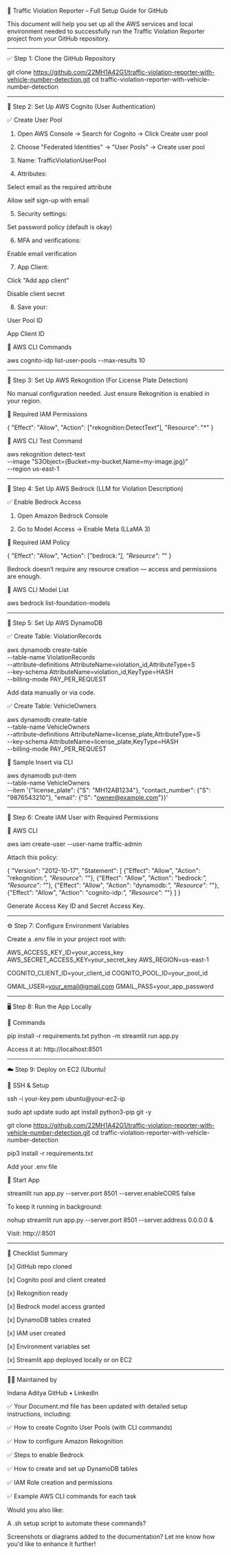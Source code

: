 📄 Traffic Violation Reporter – Full Setup Guide for GitHub

This document will help you set up all the AWS services and local environment needed to successfully run the Traffic Violation Reporter project from your GitHub repository.


---

✅ Step 1: Clone the GitHub Repository

git clone https://github.com/22MH1A42G1/traffic-violation-reporter-with-vehicle-number-detection.git
cd traffic-violation-reporter-with-vehicle-number-detection


---

🔐 Step 2: Set Up AWS Cognito (User Authentication)

✅ Create User Pool

1. Open AWS Console → Search for Cognito → Click Create user pool


2. Choose "Federated Identities" → "User Pools" → Create user pool


3. Name: TrafficViolationUserPool


4. Attributes:

Select email as the required attribute

Allow self sign-up with email



5. Security settings:

Set password policy (default is okay)



6. MFA and verifications:

Enable email verification



7. App Client:

Click "Add app client"

Disable client secret



8. Save your:

User Pool ID

App Client ID




🧠 AWS CLI Commands

aws cognito-idp list-user-pools --max-results 10


---

📸 Step 3: Set Up AWS Rekognition (For License Plate Detection)

No manual configuration needed. Just ensure Rekognition is enabled in your region.

🧠 Required IAM Permissions

{
  "Effect": "Allow",
  "Action": ["rekognition:DetectText"],
  "Resource": "*"
}

🧠 AWS CLI Test Command

aws rekognition detect-text \
--image "S3Object={Bucket=my-bucket,Name=my-image.jpg}" \
--region us-east-1


---

🤖 Step 4: Set Up AWS Bedrock (LLM for Violation Description)

✅ Enable Bedrock Access

1. Open Amazon Bedrock Console


2. Go to Model Access → Enable Meta (LLaMA 3)



🧠 Required IAM Policy

{
  "Effect": "Allow",
  "Action": ["bedrock:*"],
  "Resource": "*"
}

Bedrock doesn’t require any resource creation — access and permissions are enough.

🧠 AWS CLI Model List

aws bedrock list-foundation-models


---

💾 Step 5: Set Up AWS DynamoDB

✅ Create Table: ViolationRecords

aws dynamodb create-table \
--table-name ViolationRecords \
--attribute-definitions AttributeName=violation_id,AttributeType=S \
--key-schema AttributeName=violation_id,KeyType=HASH \
--billing-mode PAY_PER_REQUEST

Add data manually or via code.

✅ Create Table: VehicleOwners

aws dynamodb create-table \
--table-name VehicleOwners \
--attribute-definitions AttributeName=license_plate,AttributeType=S \
--key-schema AttributeName=license_plate,KeyType=HASH \
--billing-mode PAY_PER_REQUEST

🧠 Sample Insert via CLI

aws dynamodb put-item \
--table-name VehicleOwners \
--item '{"license_plate": {"S": "MH12AB1234"}, "contact_number": {"S": "9876543210"}, "email": {"S": "owner@example.com"}}'


---

🔑 Step 6: Create IAM User with Required Permissions

🧠 AWS CLI

aws iam create-user --user-name traffic-admin

Attach this policy:

{
  "Version": "2012-10-17",
  "Statement": [
    {"Effect": "Allow", "Action": "rekognition:*", "Resource": "*"},
    {"Effect": "Allow", "Action": "bedrock:*", "Resource": "*"},
    {"Effect": "Allow", "Action": "dynamodb:*", "Resource": "*"},
    {"Effect": "Allow", "Action": "cognito-idp:*", "Resource": "*"}
  ]
}

Generate Access Key ID and Secret Access Key.


---

⚙️ Step 7: Configure Environment Variables

Create a .env file in your project root with:

AWS_ACCESS_KEY_ID=your_access_key
AWS_SECRET_ACCESS_KEY=your_secret_key
AWS_REGION=us-east-1

COGNITO_CLIENT_ID=your_client_id
COGNITO_POOL_ID=your_pool_id

GMAIL_USER=your_email@gmail.com
GMAIL_PASS=your_app_password


---

🖥️ Step 8: Run the App Locally

🧠 Commands

pip install -r requirements.txt
python -m streamlit run app.py

Access it at: http://localhost:8501


---

☁️ Step 9: Deploy on EC2 (Ubuntu)

🧠 SSH & Setup

ssh -i your-key.pem ubuntu@your-ec2-ip

sudo apt update
sudo apt install python3-pip git -y

git clone https://github.com/22MH1A42G1/traffic-violation-reporter-with-vehicle-number-detection.git
cd traffic-violation-reporter-with-vehicle-number-detection

pip3 install -r requirements.txt

Add your .env file

🧠 Start App

streamlit run app.py --server.port 8501 --server.enableCORS false

To keep it running in background:

nohup streamlit run app.py --server.port 8501 --server.address 0.0.0.0 &

Visit: http://<your-ec2-ip>:8501


---

📌 Checklist Summary

[x] GitHub repo cloned

[x] Cognito pool and client created

[x] Rekognition ready

[x] Bedrock model access granted

[x] DynamoDB tables created

[x] IAM user created

[x] Environment variables set

[x] Streamlit app deployed locally or on EC2



---

👨‍💻 Maintained by

Indana Aditya
GitHub • LinkedIn



✅ Your Document.md file has been updated with detailed setup instructions, including:

✅ How to create Cognito User Pools (with CLI commands)

✅ How to configure Amazon Rekognition

✅ Steps to enable Bedrock

✅ How to create and set up DynamoDB tables

✅ IAM Role creation and permissions

✅ Example AWS CLI commands for each task


Would you also like:

A .sh setup script to automate these commands?

Screenshots or diagrams added to the documentation? Let me know how you'd like to enhance it further!


